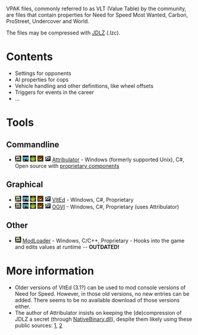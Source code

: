 VPAK files, commonly referred to as VLT (Value Table) by the community, are files that contain properties for Need for Speed Most Wanted, Carbon, ProStreet, Undercover and World.

The files may be compressed with [JDLZ](../JDLZ/) (.lzc).

# Contents
* Settings for opponents
* AI properties for cops
* Vehicle handling and other definitions, like wheel offsets
* Triggers for events in the career
* ...

# Tools
## Commandline
* ![MW](../img/16/mw.png) ![C](../img/16/c.png) ![PS](../img/16/ps.png) ![UC](../img/16/uc.png) ![W](../img/16/w.png) [Attribulator](https://github.com/NFSTools/Attribulator/releases) - Windows (formerly supported Unix), C#, Open source with [proprietary components](#More%20information)

## Graphical
* ![MW](../img/16/mw.png) ![C](../img/16/c.png) ![PS](../img/16/ps.png) ![UC](../img/16/uc.png) ![W](../img/16/w.png) [VltEd](https://nfs-tools.blogspot.com/2019/02/nfs-vlted-v46-released.html) - Windows, C#, Proprietary
* ![MW](../img/16/mw.png) ![C](../img/16/c.png) ![PS](../img/16/ps.png) ![UC](../img/16/uc.png) ![W](../img/16/w.png) [OGVI](https://nfsmods.xyz/mod/5290) - Windows, C#, Proprietary (uses Attribulator)

## Other
* ![MW](../img/16/mw.png) [ModLoader](https://www.nfsaddons.com/downloads/nfsmw/tools/2933/modloader.html) - Windows, C/C++, Proprietary - Hooks into the game and edits values at runtime -- **OUTDATED!**

# More information
* Older versions of VltEd (3.1?) can be used to mod console versions of Need for Speed. However, in those old versions, no new entries can be added. There seems to be no available download of those versions either.
* The author of Attribulator insists on keeping the (de)compression of JDLZ a secret (through [NativeBinary.dll](https://github.com/NFSTools/CoreLibraries/blob/7de534bc8d9d0eaa6be300b81911bc0c075b3a0f/CoreLibraries.GameUtilities/Compression.cs#L29)), despite them likely using these public sources: [1](https://nishi.dreamhosters.com/u/jdlz_v1.rar), [2](https://aluigi.altervista.org/papers/ea_jdlz.c)
